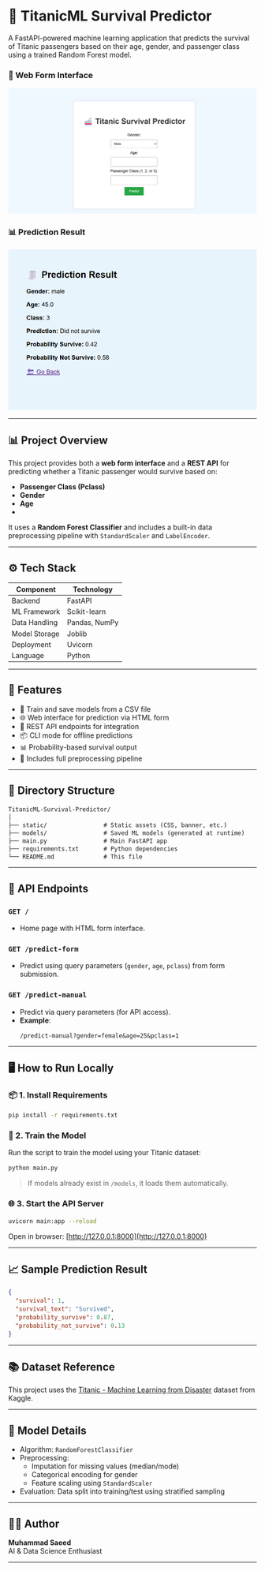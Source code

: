 # 🚢 TitanicML Survival Predictor

A FastAPI-powered machine learning application that predicts the survival of Titanic passengers based on their age, gender, and passenger class using a trained Random Forest model.

### 🧾 Web Form Interface
![Web Form](static/data.png)

### 📊 Prediction Result
![Result Page](static/data1.png)

---

## 📊 Project Overview

This project provides both a **web form interface** and a **REST API** for predicting whether a Titanic passenger would survive based on:

- **Passenger Class (Pclass)**
- **Gender**
- **Age**
- 

It uses a **Random Forest Classifier** and includes a built-in data preprocessing pipeline with `StandardScaler` and `LabelEncoder`.

---

## ⚙️ Tech Stack

| Component      | Technology             |
|----------------|------------------------|
| Backend        | FastAPI                |
| ML Framework   | Scikit-learn           |
| Data Handling  | Pandas, NumPy          |
| Model Storage  | Joblib                 |
| Deployment     | Uvicorn                |
| Language       | Python                 |

---

## 🚀 Features

- 🧠 Train and save models from a CSV file
- 🌐 Web interface for prediction via HTML form
- 🔗 REST API endpoints for integration
- 📦 CLI mode for offline predictions
- 📊 Probability-based survival output
- 🧰 Includes full preprocessing pipeline

---

## 📁 Directory Structure

```
TitanicML-Survival-Predictor/
│
├── static/                # Static assets (CSS, banner, etc.)
├── models/                # Saved ML models (generated at runtime)
├── main.py                # Main FastAPI app
├── requirements.txt       # Python dependencies
└── README.md              # This file
```

---

## 🔌 API Endpoints

### `GET /`
- Home page with HTML form interface.

### `GET /predict-form`
- Predict using query parameters (`gender`, `age`, `pclass`) from form submission.

### `GET /predict-manual`
- Predict via query parameters (for API access).
- **Example**:
  ```
  /predict-manual?gender=female&age=25&pclass=1
  ```

---

## 🖥️ How to Run Locally

### 📦 1. Install Requirements
```bash
pip install -r requirements.txt
```

### 🧠 2. Train the Model
Run the script to train the model using your Titanic dataset:
```bash
python main.py
```
> If models already exist in `/models`, it loads them automatically.

### 🌐 3. Start the API Server
```bash
uvicorn main:app --reload
```

Open in browser: [http://127.0.0.1:8000](http://127.0.0.1:8000)

---

## 📈 Sample Prediction Result

```json
{
  "survival": 1,
  "survival_text": "Survived",
  "probability_survive": 0.87,
  "probability_not_survive": 0.13
}
```

---

## 📚 Dataset Reference

This project uses the [Titanic - Machine Learning from Disaster](https://www.kaggle.com/competitions/titanic) dataset from Kaggle.

---

## 🧠 Model Details

- Algorithm: `RandomForestClassifier`
- Preprocessing:
  - Imputation for missing values (median/mode)
  - Categorical encoding for gender
  - Feature scaling using `StandardScaler`
- Evaluation: Data split into training/test using stratified sampling

---
## 👨‍💻 Author

**Muhammad Saeed**  
AI & Data Science Enthusiast  


---

